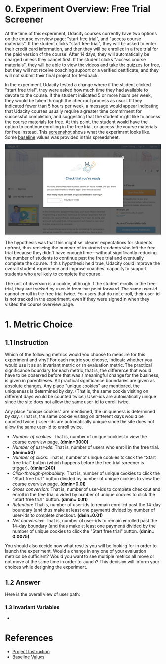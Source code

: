 # 0. Experiment Overview: Free Trial Screener

At the time of this experiment, Udacity courses currently have two options on the course overview page: "start free trial", and "access course materials". If the student clicks "start free trial", they will be asked to enter their credit card information, and then they will be enrolled in a free trial for the paid version of the course. After 14 days, they will automatically be charged unless they cancel first. If the student clicks "access course materials", they will be able to view the videos and take the quizzes for free, but they will not receive coaching support or a verified certificate, and they will not submit their final project for feedback.  

In the experiment, Udacity tested a change where if the student clicked "start free trial", they were asked how much time they had available to devote to the course. If the student indicated 5 or more hours per week, they would be taken through the checkout process as usual. If they indicated fewer than 5 hours per week, a message would appear indicating that Udacity courses usually require a greater time commitment for successful completion, and suggesting that the student might like to access the course materials for free. At this point, the student would have the option to continue enrolling in the free trial, or access the course materials for free instead. This [screenshot](https://drive.google.com/file/d/0ByAfiG8HpNUMakVrS0s4cGN2TjQ/view) shows what the experiment looks like. Some [baseline](https://docs.google.com/spreadsheets/d/1MYNUtC47Pg8hdoCjOXaHqF-thheGpUshrFA21BAJnNc/edit#gid=0) values was provided in this spreedsheet.

<img src="img/ScreenShot.jpeg">

The hypothesis was that this might set clearer expectations for students upfront, thus reducing the number of frustrated students who left the free trial because they didn't have enough time—without significantly reducing the number of students to continue past the free trial and eventually complete the course. If this hypothesis held true, Udacity could improve the overall student experience and improve coaches' capacity to support students who are likely to complete the course.  

The unit of diversion is a cookie, although if the student enrolls in the free trial, they are tracked by user-id from that point forward. The same user-id cannot enroll in the free trial twice. For users that do not enroll, their user-id is not tracked in the experiment, even if they were signed in when they visited the course overview page.  

# 1. Metric Choice

## 1.1 Instruction

Which of the following metrics would you choose to measure for this experiment and why? For each metric you choose, indicate whether you would use it as an invariant metric or an evaluation metric. The practical significance boundary for each metric, that is, the difference that would have to be observed before that was a meaningful change for the business, is given in parentheses. All practical significance boundaries are given as absolute changes.
Any place "unique cookies" are mentioned, the uniqueness is determined by day. (That is, the same cookie visiting on different days would be counted twice.) User-ids are automatically unique since the site does not allow the same user-id to enroll twice.   

Any place "unique cookies" are mentioned, the uniqueness is determined by day. (That is, the same cookie visiting on different days would be counted twice.) User-ids are automatically unique since the site does not allow the same user-id to enroll twice.  

+ _Number of cookies_: That is, number of unique cookies to view the course overview page. **(dmin=3000)**
+ _Number of user-ids_: That is, number of users who enroll in the free trial. **(dmin=50)**
+ _Number of clicks_: That is, number of unique cookies to click the "Start free trial" button (which happens before the free trial screener is trigger). **(dmin=240)**
+ _Click-through-probability_: That is, number of unique cookies to click the "Start free trial" button divided by number of unique cookies to view the course overview page. **(dmin=0.01)**
+ _Gross conversion_: That is, number of user-ids to complete checkout and enroll in the free trial divided by number of unique cookies to click the "Start free trial" button. **(dmin= 0.01)**
+ _Retention_: That is, number of user-ids to remain enrolled past the 14-day boundary (and thus make at least one payment) divided by number of user-ids to complete checkout. **(dmin=0.01)**
+ _Net conversion_: That is, number of user-ids to remain enrolled past the 14-day boundary (and thus make at least one payment) divided by the number of unique cookies to click the "Start free trial" button. **(dmin= 0.0075)**
  
You should also decide now what results you will be looking for in order to launch the experiment. Would a change in any one of your evaluation metrics be sufficient? Would you want to see multiple metrics all move or not move at the same time in order to launch? This decision will inform your choices while designing the experiment.  

## 1.2 Answer

Here is the overall view of user path:



### 1.3 Invariant Variables

+ 

# References

+ [Project Instruction](https://docs.google.com/document/u/1/d/1aCquhIqsUApgsxQ8-SQBAigFDcfWVVohLEXcV6jWbdI/pub?embedded=True)
+ [Baseline Values](https://docs.google.com/spreadsheets/d/1MYNUtC47Pg8hdoCjOXaHqF-thheGpUshrFA21BAJnNc/edit#gid=0)


